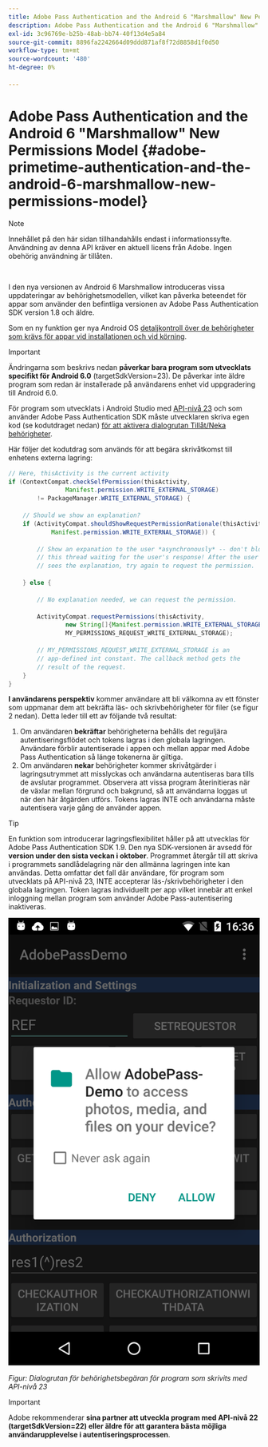 ```yaml
---
title: Adobe Pass Authentication and the Android 6 "Marshmallow" New Permissions Model
description: Adobe Pass Authentication and the Android 6 "Marshmallow" New Permissions Model
exl-id: 3c96769e-b25b-48ab-bb74-40f13d4e5a84
source-git-commit: 8896fa2242664d09ddd871af8f72d8858d1f0d50
workflow-type: tm+mt
source-wordcount: '480'
ht-degree: 0%

---
```


# Adobe Pass Authentication and the Android 6 &quot;Marshmallow&quot; New Permissions Model {#adobe-primetime-authentication-and-the-android-6-marshmallow-new-permissions-model}

>[!NOTE]
>
>Innehållet på den här sidan tillhandahålls endast i informationssyfte. Användning av denna API kräver en aktuell licens från Adobe. Ingen obehörig användning är tillåten.

</br>

I den nya versionen av Android 6 Marshmallow introduceras vissa uppdateringar av behörighetsmodellen, vilket kan påverka beteendet för appar som använder den befintliga versionen av Adobe Pass Authentication SDK version 1.8 och äldre.

Som en ny funktion ger nya Android OS [detaljkontroll över de behörigheter som krävs för appar vid installationen och vid körning](https://developer.android.com/about/versions/marshmallow/android-6.0-changes.html).

>[!IMPORTANT]
>
>Ändringarna som beskrivs nedan **påverkar bara program som utvecklats specifikt för Android 6.0** (targetSdkVersion=23). De påverkar inte äldre program som redan är installerade på användarens enhet vid uppgradering till Android 6.0.


För program som utvecklats i Android Studio med [API-nivå 23](http://developer.android.com/sdk/api_diff/23/changes.html) och som använder Adobe Pass Authentication SDK måste utvecklaren skriva egen kod (se kodutdraget nedan) [ för att aktivera dialogrutan Tillåt/Neka behörigheter](https://developer.android.com/training/permissions/requesting.html).

Här följer det kodutdrag som används för att begära skrivåtkomst till enhetens externa lagring:

```java
// Here, thisActivity is the current activity
if (ContextCompat.checkSelfPermission(thisActivity,
                Manifest.permission.WRITE_EXTERNAL_STORAGE)
        != PackageManager.WRITE_EXTERNAL_STORAGE) {

    // Should we show an explanation?
    if (ActivityCompat.shouldShowRequestPermissionRationale(thisActivity,
            Manifest.permission.WRITE_EXTERNAL_STORAGE)) {

        // Show an expanation to the user *asynchronously* -- don't block
        // this thread waiting for the user's response! After the user
        // sees the explanation, try again to request the permission.

    } else {

        // No explanation needed, we can request the permission.

        ActivityCompat.requestPermissions(thisActivity,
                new String[]{Manifest.permission.WRITE_EXTERNAL_STORAGE},
                MY_PERMISSIONS_REQUEST_WRITE_EXTERNAL_STORAGE);

        // MY_PERMISSIONS_REQUEST_WRITE_EXTERNAL_STORAGE is an
        // app-defined int constant. The callback method gets the
        // result of the request.
    }
}
```




**I användarens perspektiv** kommer användare att bli välkomna av ett fönster som uppmanar dem att bekräfta läs- och skrivbehörigheter för filer (se figur 2 nedan). Detta leder till ett av följande två resultat:

1. Om användaren **bekräftar** behörigheterna behålls det reguljära autentiseringsflödet och tokens lagras i den globala lagringen. Användare förblir autentiserade i appen och mellan appar med Adobe Pass Authentication så länge tokenerna är giltiga.
1. Om användaren **nekar** behörigheter kommer skrivåtgärder i lagringsutrymmet att misslyckas och användarna autentiseras bara tills de avslutar programmet. Observera att vissa program återinitieras när de växlar mellan förgrund och bakgrund, så att användarna loggas ut när den här åtgärden utförs. Tokens lagras INTE och användarna måste autentisera varje gång de använder appen.


>[!TIP]
>
>En funktion som introducerar lagringsflexibilitet håller på att utvecklas för Adobe Pass Authentication SDK 1.9. Den nya SDK-versionen är avsedd för **version under den sista veckan i oktober**. Programmet återgår till att skriva i programmets sandlådelagring när den allmänna lagringen inte kan användas. Detta omfattar det fall där användare, för program som utvecklats på API-nivå 23, INTE accepterar läs-/skrivbehörigheter i den globala lagringen. Token lagras individuellt per app vilket innebär att enkel inloggning mellan program som använder Adobe Pass-autentisering inaktiveras.


![](assets/android-permissions-request.png)

*Figur: Dialogrutan för behörighetsbegäran för program som skrivits med API-nivå 23*

>[!IMPORTANT]
>
> Adobe rekommenderar **sina partner att utveckla program med API-nivå 22 (targetSdkVersion=22) eller äldre för att garantera bästa möjliga användarupplevelse i autentiseringsprocessen**.
